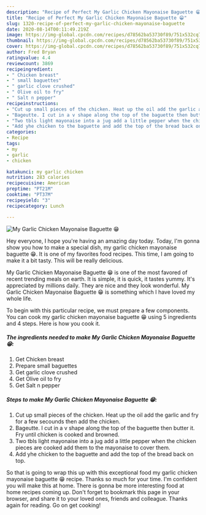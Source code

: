 ```yaml
---
description: "Recipe of Perfect My Garlic Chicken Mayonaise Baguette 😁"
title: "Recipe of Perfect My Garlic Chicken Mayonaise Baguette 😁"
slug: 1320-recipe-of-perfect-my-garlic-chicken-mayonaise-baguette
date: 2020-08-14T00:11:49.219Z
image: https://img-global.cpcdn.com/recipes/d78562ba53730f89/751x532cq70/my-garlic-chicken-mayonaise-baguette-😁-recipe-main-photo.jpg
thumbnail: https://img-global.cpcdn.com/recipes/d78562ba53730f89/751x532cq70/my-garlic-chicken-mayonaise-baguette-😁-recipe-main-photo.jpg
cover: https://img-global.cpcdn.com/recipes/d78562ba53730f89/751x532cq70/my-garlic-chicken-mayonaise-baguette-😁-recipe-main-photo.jpg
author: Fred Bryan
ratingvalue: 4.4
reviewcount: 3869
recipeingredient:
- " Chicken breast"
- " small baguettes"
- " garlic clove crushed"
- " Olive oil to fry"
- " Salt n pepper"
recipeinstructions:
- "Cut up small pieces of the chicken. Heat up the oil add the garlic and fry for a few secounds then add the chicken."
- "Bageutte. I cut in a v shape along the top of the baguette then butter it. Fry until chicken is cooked and browned."
- "Two tbls light mayonaise into a jug add a little pepper when the chicken pieces are cooked add them to the mayonaise to cover them."
- "Add yhe chicken to the baguette and add the top of the bread back on top."
categories:
- Recipe
tags:
- my
- garlic
- chicken

katakunci: my garlic chicken 
nutrition: 283 calories
recipecuisine: American
preptime: "PT21M"
cooktime: "PT37M"
recipeyield: "3"
recipecategory: Lunch

---
```



![My Garlic Chicken Mayonaise Baguette 😁](https://img-global.cpcdn.com/recipes/d78562ba53730f89/751x532cq70/my-garlic-chicken-mayonaise-baguette-😁-recipe-main-photo.jpg)

Hey everyone, I hope you're having an amazing day today. Today, I'm gonna show you how to make a special dish, my garlic chicken mayonaise baguette 😁. It is one of my favorites food recipes. This time, I am going to make it a bit tasty. This will be really delicious.

My Garlic Chicken Mayonaise Baguette 😁 is one of the most favored of recent trending meals on earth. It is simple, it is quick, it tastes yummy. It's appreciated by millions daily. They are nice and they look wonderful. My Garlic Chicken Mayonaise Baguette 😁 is something which I have loved my whole life.




To begin with this particular recipe, we must prepare a few components. You can cook my garlic chicken mayonaise baguette 😁 using 5 ingredients and 4 steps. Here is how you cook it.

<!--inarticleads1-->

##### The ingredients needed to make My Garlic Chicken Mayonaise Baguette 😁:

1. Get  Chicken breast
1. Prepare  small baguettes
1. Get  garlic clove crushed
1. Get  Olive oil to fry
1. Get  Salt n pepper




<!--inarticleads2-->

##### Steps to make My Garlic Chicken Mayonaise Baguette 😁:

1. Cut up small pieces of the chicken. Heat up the oil add the garlic and fry for a few secounds then add the chicken.
1. Bageutte. I cut in a v shape along the top of the baguette then butter it. Fry until chicken is cooked and browned.
1. Two tbls light mayonaise into a jug add a little pepper when the chicken pieces are cooked add them to the mayonaise to cover them.
1. Add yhe chicken to the baguette and add the top of the bread back on top.




So that is going to wrap this up with this exceptional food my garlic chicken mayonaise baguette 😁 recipe. Thanks so much for your time. I'm confident you will make this at home. There is gonna be more interesting food at home recipes coming up. Don't forget to bookmark this page in your browser, and share it to your loved ones, friends and colleague. Thanks again for reading. Go on get cooking!
